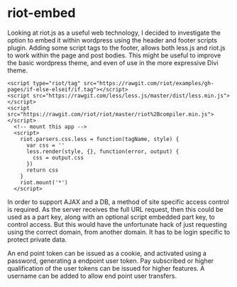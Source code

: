 # riot-embed

Looking at riot.js as a useful web technology, I decided to investigate the option to embed it within wordpress using the header and footer scripts plugin. Adding some script tags to the footer, allows both less.js and riot.js to work within the page and post bodies. This might be useful to improve the basic wordpress theme, and even of use in the more expressive Divi theme.

```
<script type="riot/tag" src="https://rawgit.com/riot/examples/gh-pages/if-else-elseif/if.tag"></script>
<script src="https://rawgit.com/less/less.js/master/dist/less.min.js"></script>
<script src="https://rawgit.com/riot/riot/master/riot%2Bcompiler.min.js"></script>
  <!-- mount this app -->
  <script>
    riot.parsers.css.less = function(tagName, style) {
      var css = ''
      less.render(style, {}, function(error, output) {
        css = output.css
      })
      return css
    }
    riot.mount('*')
  </script>
```

In order to support AJAX and a DB, a method of site specific access control is required. As the server receives the full URL request, then this could be used as a part key, along with an optional script embedded part key, to control access. But this would have the unfortunate hack of just requesting using the correct domain, from another domain. It has to be login specific to protect private data.

An end point token can be issued as a cookie, and activated using a password, generating a endpoint user token. Pay subscribed or higher qualification of the user tokens can be issued for higher features. A username can be added to allow end point user transfers.
